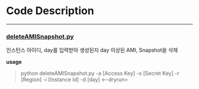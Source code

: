 # Code Description
___
### [deleteAMISnapshot.py](https://github.com/hyosupsong25/Infrastructure-lab/blob/main/AWS/Code/deleteAMISnapshot.py)
인스턴스 아이디, day를 입력받아 생성된지 day 이상된 AMI, Snapshot을 삭제

**usage**  
> python deleteAMISnapshot.py -a [Access Key] -s [Secret Key] -r [Region] -i [Instance Id] -d [day] <--dryrun>

